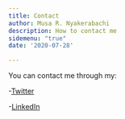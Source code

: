 ```yaml
---
title: Contact
author: Musa R. Nyakerabachi
description: How to contact me
sidemenu: "true"
date: '2020-07-28'

---
```


You can contact me through my:
 


-[Twitter](https://twitter.com/musarioba)


-[LinkedIn](https://linkedin.com/in/musa-nyakerabachi)
				